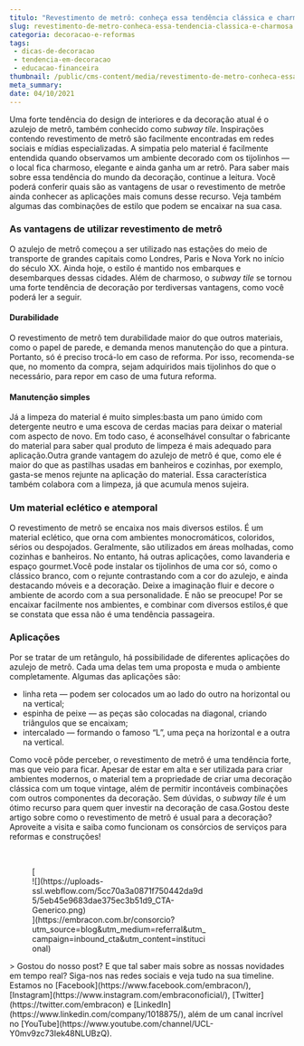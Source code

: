 ```yaml
---
titulo: "Revestimento de metrô: conheça essa tendência clássica e charmosa"
slug: revestimento-de-metro-conheca-essa-tendencia-classica-e-charmosa
categoria: decoracao-e-reformas
tags:
 - dicas-de-decoracao
 - tendencia-em-decoracao
 - educacao-financeira
thumbnail: /public/cms-content/media/revestimento-de-metro-conheca-essa-tendencia-classica-e-charmosa.jpg
meta_summary: 
date: 04/10/2021
---
```

Uma forte tendência do design de interiores e da decoração atual é o azulejo de metrô, também conhecido como *subway tile*. Inspirações contendo revestimento de metrô são facilmente encontradas em redes sociais e mídias especializadas. A simpatia pelo material é facilmente entendida quando observamos um ambiente decorado com os tijolinhos — o local fica charmoso, elegante e ainda ganha um ar retrô. Para saber mais sobre essa tendência do mundo da decoração, continue a leitura. Você poderá conferir quais são as vantagens de usar o revestimento de metrôe ainda conhecer as aplicações mais comuns desse recurso. Veja também algumas das combinações de estilo que podem se encaixar na sua casa.

### As vantagens de utilizar revestimento de metrô

O azulejo de metrô começou a ser utilizado nas estações do meio de transporte de grandes capitais como Londres, Paris e Nova York no início do século XX. Ainda hoje, o estilo é mantido nos embarques e desembarques dessas cidades. Além de charmoso, o *subway tile* se tornou uma forte tendência de decoração por terdiversas vantagens, como você poderá ler a seguir.

#### Durabilidade 

O revestimento de metrô tem durabilidade maior do que outros materiais, como o papel de parede, e demanda menos manutenção do que a pintura. Portanto, só é preciso trocá-lo em caso de reforma. Por isso, recomenda-se que, no momento da compra, sejam adquiridos mais tijolinhos do que o necessário, para repor em caso de uma futura reforma.

#### Manutenção simples

Já a limpeza do material é muito simples:basta um pano úmido com detergente neutro e uma escova de cerdas macias para deixar o material com aspecto de novo. Em todo caso, é aconselhável consultar o fabricante do material para saber qual produto de limpeza é mais adequado para aplicação.Outra grande vantagem do azulejo de metrô é que, como ele é maior do que as pastilhas usadas em banheiros e cozinhas, por exemplo, gasta-se menos rejunte na aplicação do material. Essa característica também colabora com a limpeza, já que acumula menos sujeira.

### Um material eclético e atemporal

O revestimento de metrô se encaixa nos mais diversos estilos. É um material eclético, que orna com ambientes monocromáticos, coloridos, sérios ou despojados. Geralmente, são utilizados em áreas molhadas, como cozinhas e banheiros. No entanto, há outras aplicações, como lavanderia e espaço gourmet.Você pode instalar os tijolinhos de uma cor só, como o clássico branco, com o rejunte contrastando com a cor do azulejo, e ainda destacando móveis e a decoração. Deixe a imaginação fluir e decore o ambiente de acordo com a sua personalidade. E não se preocupe! Por se encaixar facilmente nos ambientes, e combinar com diversos estilos,é que se constata que essa não é uma tendência passageira.

### Aplicações

Por se tratar de um retângulo, há possibilidade de diferentes aplicações do azulejo de metrô. Cada uma delas tem uma proposta e muda o ambiente completamente. Algumas das aplicações são:

- linha reta — podem ser colocados um ao lado do outro na horizontal ou na vertical;
- espinha de peixe — as peças são colocadas na diagonal, criando triângulos que se encaixam;
- intercalado — formando o famoso “L”, uma peça na horizontal e a outra na vertical.

Como você pôde perceber, o revestimento de metrô é uma tendência forte, mas que veio para ficar. Apesar de estar em alta e ser utilizada para criar ambientes modernos, o material tem a propriedade de criar uma decoração clássica com um toque vintage, além de permitir incontáveis combinações com outros componentes da decoração. Sem dúvidas, o *subway tile* é um ótimo recurso para quem quer investir na decoração de casa.Gostou deste artigo sobre como o revestimento de metrô é usual para a decoração? Aproveite a visita e saiba como funcionam os consórcios de serviços para reformas e construções!

‍

<figure class="w-richtext-figure-type-image w-richtext-align-center" style="max-width:310px">[<div>![](https://uploads-ssl.webflow.com/5cc70a3a0871f750442da9d5/5eb45e9683dae375ec3b51d9_CTA-Generico.png)</div>](https://embracon.com.br/consorcio?utm_source=blog&utm_medium=referral&utm_campaign=inbound_cta&utm_content=institucional)</figure>> Gostou do nosso post? E que tal saber mais sobre as nossas novidades em tempo real? Siga-nos nas redes sociais e veja tudo na sua timeline. Estamos no [Facebook](https://www.facebook.com/embracon/), [Instagram](https://www.instagram.com/embraconoficial/), [Twitter](https://twitter.com/embracon) e [LinkedIn](https://www.linkedin.com/company/1018875/), além de um canal incrível no [YouTube](https://www.youtube.com/channel/UCL-Y0mv9zc73Iek48NLUBzQ).

‍
